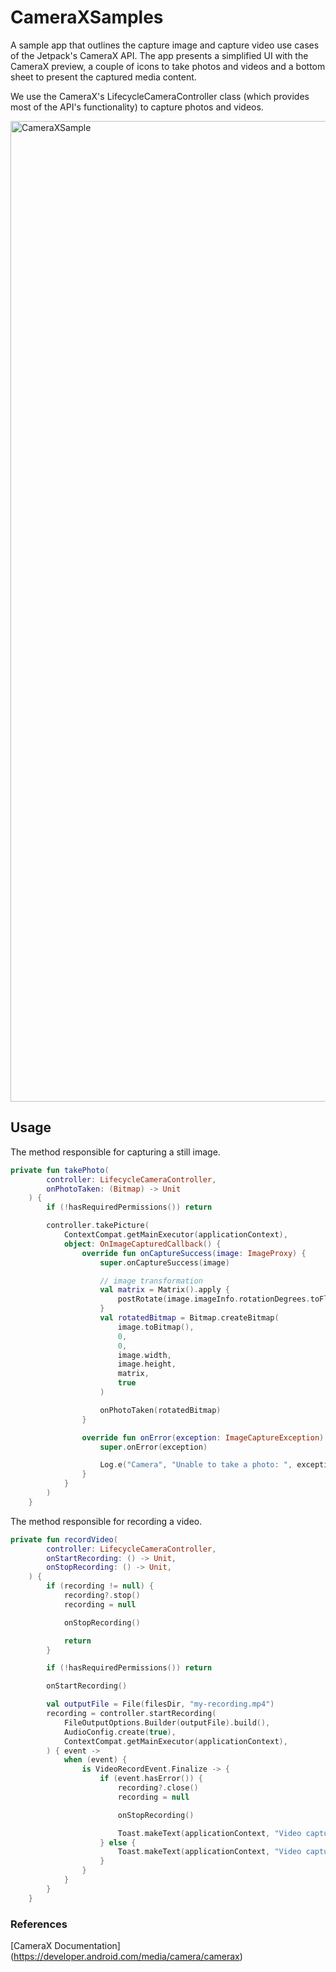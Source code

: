 # CameraXSamples

A sample app that outlines the capture image and capture video use cases of the Jetpack's CameraX API. The app presents a simplified UI with the CameraX preview, a couple of icons to take photos and videos and a bottom sheet to present the captured media content.

We use the CameraX's LifecycleCameraController class (which provides most of the API's functionality) to capture photos and videos.

<img width="1569" alt="CameraXSample" src="https://github.com/sateeshjhambani/CameraXSamples/assets/60574717/336001f4-93fc-4f25-ba4d-d2b958ee1a2a">

## Usage

The method responsible for capturing a still image.

```kotlin
private fun takePhoto(
        controller: LifecycleCameraController,
        onPhotoTaken: (Bitmap) -> Unit
    ) {
        if (!hasRequiredPermissions()) return

        controller.takePicture(
            ContextCompat.getMainExecutor(applicationContext),
            object: OnImageCapturedCallback() {
                override fun onCaptureSuccess(image: ImageProxy) {
                    super.onCaptureSuccess(image)

                    // image transformation
                    val matrix = Matrix().apply {
                        postRotate(image.imageInfo.rotationDegrees.toFloat())
                    }
                    val rotatedBitmap = Bitmap.createBitmap(
                        image.toBitmap(),
                        0,
                        0,
                        image.width,
                        image.height,
                        matrix,
                        true
                    )

                    onPhotoTaken(rotatedBitmap)
                }

                override fun onError(exception: ImageCaptureException) {
                    super.onError(exception)

                    Log.e("Camera", "Unable to take a photo: ", exception)
                }
            }
        )
    }
```

The method responsible for recording a video. 

```kotlin
private fun recordVideo(
        controller: LifecycleCameraController,
        onStartRecording: () -> Unit,
        onStopRecording: () -> Unit,
    ) {
        if (recording != null) {
            recording?.stop()
            recording = null

            onStopRecording()

            return
        }

        if (!hasRequiredPermissions()) return

        onStartRecording()

        val outputFile = File(filesDir, "my-recording.mp4")
        recording = controller.startRecording(
            FileOutputOptions.Builder(outputFile).build(),
            AudioConfig.create(true),
            ContextCompat.getMainExecutor(applicationContext),
        ) { event ->
            when (event) {
                is VideoRecordEvent.Finalize -> {
                    if (event.hasError()) {
                        recording?.close()
                        recording = null

                        onStopRecording()

                        Toast.makeText(applicationContext, "Video capture failed", Toast.LENGTH_LONG).show()
                    } else {
                        Toast.makeText(applicationContext, "Video capture succeeded", Toast.LENGTH_LONG).show()
                    }
                }
            }
        }
    }
```

### References

[CameraX Documentation] (https://developer.android.com/media/camera/camerax)
